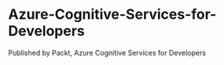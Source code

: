 # Azure-Cognitive-Services-for-Developers
Published by Packt, Azure Cognitive Services for Developers
